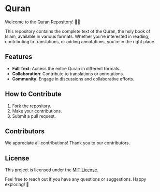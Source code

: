 # Quran

Welcome to the Quran Repository! 📖✨

This repository contains the complete text of the Quran, the holy book of Islam, available in various formats. Whether you're interested in reading, contributing to translations, or adding annotations, you're in the right place.

## Features
- **Full Text**: Access the entire Quran in different formats.
- **Collaboration**: Contribute to translations or annotations.
- **Community**: Engage in discussions and collaborative efforts.
  
## How to Contribute
1. Fork the repository.
2. Make your contributions.
3. Submit a pull request.

## Contributors
We appreciate all contributions! Thank you to our contributors.

## License
This project is licensed under the [MIT License](LICENSE).

Feel free to reach out if you have any questions or suggestions. Happy exploring! 🌟
